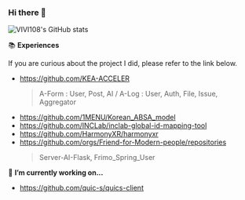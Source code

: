 ### Hi there 👋

![VIVI108's GitHub stats](https://github-readme-stats.vercel.app/api?username=vivi108&show_icons=true&theme=radical)

<!--
**vivi108/vivi108** is a ✨ _special_ ✨ repository because its `README.md` (this file) appears on your GitHub profile.

Here are some ideas to get you started:

- 🔭 I’m currently working on ...
- 🌱 I’m currently learning ...
- 👯 I’m looking to collaborate on ...
- 🤔 I’m looking for help with ...
- 💬 Ask me about ...
- 📫 How to reach me: ...
- 😄 Pronouns: ...
- ⚡ Fun fact: ...
-->

📚 **Experiences**


If you are curious about the project I did, please refer to the link below.

- https://github.com/KEA-ACCELER
  > A-Form : User, Post, AI
  > / A-Log : User, Auth, File, Issue, Aggregator
- https://github.com/1MENU/Korean_ABSA_model
- https://github.com/INCLab/inclab-global-id-mapping-tool
- https://github.com/HarmonyXR/harmonyxr
- https://github.com/orgs/Friend-for-Modern-people/repositories
  > Server-AI-Flask, Frimo_Spring_User 

🌱 **I’m currently working on...**
- https://github.com/quic-s/quics-client

  






